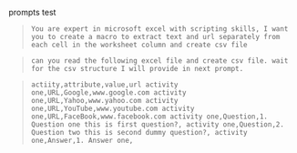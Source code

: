 

prompts test
> `You are expert in microsoft excel with scripting skills, I want you to create a macro to extract text and url separately from each cell in the worksheet column and create csv file`

> `can you read the following excel file and create csv file. wait for the csv structure I will provide in next prompt.`

> `actiity,attribute,value,url activity one,URL,Google,www.google.com activity one,URL,Yahoo,www.yahoo.com activity one,URL,YouTube,www.youtube.com activity one,URL,FaceBook,www.facebook.com activity one,Question,1. Question one this is first question?, activity one,Question,2. Question two this is second dummy question?, activity one,Answer,1. Answer one,`
